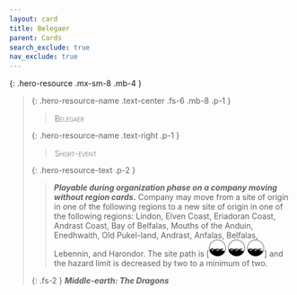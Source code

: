 ```yaml
---
layout: card
title: Belegaer
parent: Cards
search_exclude: true
nav_exclude: true
---
```


<style>
card-name {
  font-weight: 200;
  font-variant: small-caps;
  color: white;
  text-shadow: 1px 1px 1px #000;
}
</style>

{: .hero-resource .mx-sm-8 .mb-4 }
> {: .hero-resource-name .text-center .fs-6 .mb-8 .p-1 }
> > <card-name>Belegaer</card-name>
> 
> {: .hero-resource-name .text-right .p-1 }
> > <card-name>Short-event</card-name>
> 
> {: .hero-resource-text .p-2 }
> > _**Playable during organization phase on a company moving without region cards.**_ Company may move from a site of origin in one of the following regions to a new site of origin in one of the following regions: Lindon, Elven Coast, Eriadoran Coast, Andrast Coast, Bay of Belfalas, Mouths of the Anduin, Enedhwaith, Old Pukel-land, Andrast, Anfalas, Belfalas, Lebennin, and Harondor. The site path is \[![](/assets/images/coastalsea.svg) ![](/assets/images/coastalsea.svg) ![](/assets/images/coastalsea.svg)] and the hazard limit is decreased by two to a minimum of two. 
> 
> {: .fs-2 }
> _**Middle-earth: The Dragons**_
